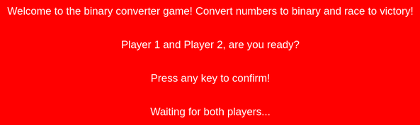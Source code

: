 ```yaml
---
layout: page
title: Binary Converter Game 
search_exclude: true
permalink: /trialsCompetition/
---
```


<head>
    <meta charset="UTF-8">
    <meta name="viewport" content="width=device-width, initial-scale=1.0">
    <style>
        body {
            background: linear-gradient(135deg,rgb(255, 68, 68),rgb(255, 0, 0),rgb(181, 0, 0));
            font-family: Arial, sans-serif;
            text-align: center;
            padding: 20px;
        }
        #gameBoard {
            width: 600px;
            height: 200px;
            border: 3px solid #333;
            margin: 20px auto;
            position: relative;
            background-color: white;
        }
        .player {
            width: 30px;
            height: 30px;
            border-radius: 50%;
            position: absolute;
        }
        #player1 { background-color: red; left: 20px; top: 60%; transform: translateY(-50%); }
        #player2 { background-color: blue; left: 20px; top: 40%; transform: translateY(-50%); }
        #readyPopup {
            position: fixed;
            top: 0;
            left: 0;
            width: 100%;
            height: 100%;
            background-color: red;
            color: white;
            display: flex;
            justify-content: center;
            align-items: center;
            flex-direction: column;
            font-size: 24px;
            z-index: 999;
        }
    </style>
</head>
<body>
    <div id="readyPopup">
        <p>Welcome to the binary converter game! Convert numbers to binary and race to victory!</p>
        <p>Player 1 and Player 2, are you ready?</p>
        <p>Press any key to confirm!</p>
        <p id="readyStatus">Waiting for both players...</p>
    </div>
    <h2 id="question">Loading question...</h2>
    <input type="text" id="answer" placeholder="Enter your answer">
    <button onclick="submitAnswer()">Submit</button>
    <div id="gameBoard">
        <div id="player1" class="player"></div>
        <div id="player2" class="player"></div>
    </div>
    <h3 id="turnInfo">Player 1's Turn</h3>
    <script type="module">
        import { pythonURI } from '../assets/js/api/config.js';
        let player1Pos = 20, player2Pos = 20, currentPlayer = 1, currentQuestionIndex = 0, questions = [];
        const player1 = document.getElementById("player1");
        const player2 = document.getElementById("player2");
        let player1Ready = false, player2Ready = false;
  function checkReady() {
            if (player1Ready && player2Ready) {
                document.getElementById("readyPopup").style.display = "none";
                fetchQuestions();
            }
        }
 window.addEventListener("keydown", () => {
            if (!player1Ready) {
                player1Ready = true;
                document.getElementById("readyStatus").textContent = "Player 1 is ready. Waiting for Player 2...";
            } else if (!player2Ready) {
                player2Ready = true;
                document.getElementById("readyStatus").textContent = "Both players are ready! Starting game...";
                setTimeout(checkReady, 1000);
            }
        });
 async function fetchQuestions() { 
            try {
                const response = await fetch(`${pythonURI}/api/binary-converter`);
                if (!response.ok) throw new Error("Network response failed");
                const data = await response.json();
                questions = data.map(q => ({ question: q.decimal, answer: q.binary }));
                if (questions.length) updateQuestion();
                else document.getElementById("question").textContent = "No questions available.";
            } catch (error) {
                console.error("Error fetching questions:", error);
                document.getElementById("question").textContent = "Server error, try again later.";
            }
        }
 function updateQuestion() {
            document.getElementById("question").textContent = questions[currentQuestionIndex].question;
            document.getElementById("turnInfo").textContent = `Player ${currentPlayer}'s Turn`;
        }
 window.submitAnswer = function () {
            const answer = document.getElementById("answer").value.trim();
            if (answer === questions[currentQuestionIndex].answer) {
                alert(`Correct! Player ${currentPlayer} moves forward.`);
                currentPlayer === 1 ? player1Pos += 30 : player2Pos += 30;
                currentPlayer === 1 ? player1.style.left = player1Pos + "px" : player2.style.left = player2Pos + "px";
            } else {
                alert("Incorrect! Try again.");
            }
            if (player1Pos >= 550 || player2Pos >= 550) {
                alert(`${player1Pos >= 550 ? 'Player 1' : 'Player 2'} wins!`);
                resetGame();
                return;
            }
            currentQuestionIndex = (currentQuestionIndex + 1) % questions.length;
            document.getElementById("answer").value = '';
            currentPlayer = currentPlayer === 1 ? 2 : 1;
            updateQuestion();
        };
function resetGame() {
            player1Pos = 20; player2Pos = 20;
            player1.style.left = player1Pos + "px";
            player2.style.left = player2Pos + "px";
            currentPlayer = 1; currentQuestionIndex = 0;
            updateQuestion();
        }
    </script>
</body>
